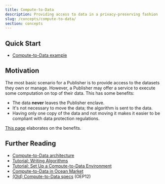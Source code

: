 ```yaml
---
title: Compute-to-Data
description: Providing access to data in a privacy-preserving fashion
slug: /concepts/compute-to-data/
section: concepts
---
```


## Quick Start

- [Compute-to-Data example](https://github.com/oceanprotocol/ocean.py/blob/main/READMEs/c2d-flow.md)


## Motivation

The most basic scenario for a Publisher is to provide access to the datasets they own or manage. However, a Publisher may offer a service to execute some computation on top of their data. This has some benefits:

- The data **never** leaves the Publisher enclave.
- It's not necessary to move the data; the algorithm is sent to the data.
- Having only one copy of the data and not moving it makes it easier to be compliant with data protection regulations.

[This page](https://oceanprotocol.com/technology/compute-to-data) elaborates on the benefits.

## Further Reading

- [Compute-to-Data architecture](/tutorials/compute-to-data-architecture/)
- [Tutorial: Writing Algorithms](/tutorials/compute-to-data-algorithms/)
- [Tutorial: Set Up a Compute-to-Data Environment](/tutorials/compute-to-data/)
- [Compute-to-Data in Ocean Market](https://blog.oceanprotocol.com)
- [(Old) Compute-to-Data specs](https://github.com/oceanprotocol-archive/OEPs/tree/master/12) (OEP12)
